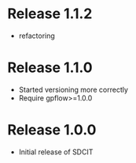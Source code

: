 # Release 1.1.2
- refactoring 


# Release 1.1.0
- Started versioning more correctly
- Require gpflow>=1.0.0 


# Release 1.0.0
- Initial release of SDCIT